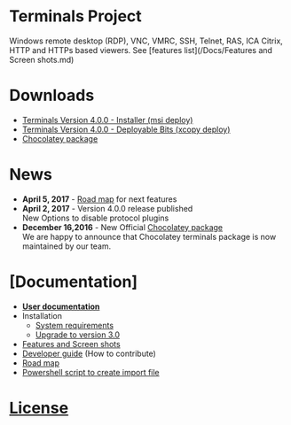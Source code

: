 # Terminals Project
Windows remote desktop (RDP), VNC, VMRC, SSH, Telnet, RAS, ICA Citrix, HTTP and HTTPs based viewers. 
See [features list](/Docs/Features and Screen shots.md)

# Downloads
* [Terminals Version 4.0.0 - Installer (msi deploy)](https://terminals.codeplex.com/downloads/get/1653230)
* [Terminals Version 4.0.0 - Deployable Bits (xcopy deploy)](https://terminals.codeplex.com/downloads/get/1653231)
* [Chocolatey package](https://chocolatey.org/packages/terminals) 

# News
* **April 5, 2017** - [Road map](/Docs/Road-map.md) for next features
* **April 2, 2017** - Version 4.0.0 release published  
New Options to disable protocol plugins
* **December 16,2016** - New Official [Chocolatey package](https://chocolatey.org/packages/terminals)  
We are happy to announce that Chocolatey terminals package is now maintained by our team. 

# [Documentation]
* **[User documentation](/Docs/User-documentation)**
* Installation
	* [System requirements](/Docs/System-requirements)
	* [Upgrade to version 3.0](/Docs/Upgrade-to-version-3.0)
* [Features and Screen shots](/Docs/Features-and-Screen-shots)
* [Developer guide](/Docs/Developer-guide) (How to contribute)
* [Road map](/Docs/Road-map)
* [Powershell script to create import file](/Docs/Powershell-script-to-create-import-file)

# [License](License.md)